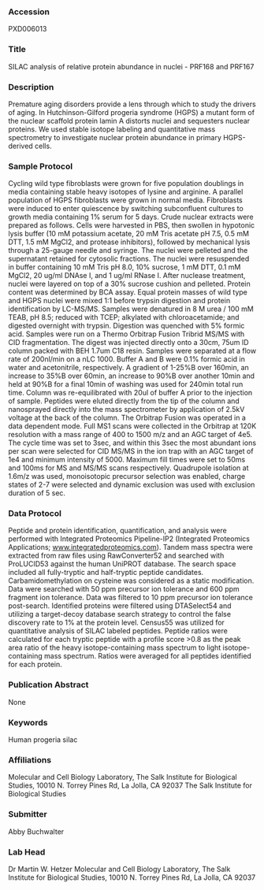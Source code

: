 ### Accession
PXD006013

### Title
SILAC analysis of relative protein abundance in nuclei - PRF168 and PRF167

### Description
Premature aging disorders provide a lens through which to study the drivers of aging. In Hutchinson-Gilford progeria syndrome (HGPS) a mutant form of the nuclear scaffold protein lamin A distorts nuclei and sequesters nuclear proteins. We used stable isotope labeling and quantitative mass spectrometry to investigate nuclear protein abundance in primary HGPS-derived cells.

### Sample Protocol
Cycling wild type fibroblasts were grown for five population doublings in media containing stable heavy isotopes of lysine and arginine. A parallel population of HGPS fibroblasts were grown in normal media. Fibroblasts were induced to enter quiescence by switching subconfluent cultures to growth media containing 1% serum for 5 days.  Crude nuclear extracts were prepared as follows. Cells were harvested in PBS, then swollen in hypotonic lysis buffer (10 mM potassium acetate, 20 mM Tris acetate pH 7.5, 0.5 mM DTT, 1.5 mM MgCl2, and protease inhibitors), followed by mechanical lysis through a 25-gauge needle and syringe. The nuclei were pelleted and the supernatant retained for cytosolic fractions. The nuclei were resuspended in buffer containing 10 mM Tris pH 8.0, 10% sucrose, 1 mM DTT, 0.1 mM MgCl2, 20 ug/ml DNAse I, and 1 ug/ml RNase I. After nuclease treatment, nuclei were layered on top of a 30% sucrose cushion and pelleted. Protein content was determined by BCA assay. Equal protein masses of wild type and HGPS nuclei were mixed 1:1 before trypsin digestion and protein identification by LC-MS/MS. Samples were denatured in 8 M urea / 100 mM TEAB, pH 8.5; reduced with TCEP; alkylated with chloroacetamide; and digested overnight with trypsin. Digestion was quenched with 5% formic acid. Samples were run on a Thermo Orbitrap Fusion Tribrid MS/MS with CID fragmentation. The digest was injected directly onto a 30cm, 75um ID column packed with BEH 1.7um C18 resin. Samples were separated at a flow rate of 200nl/min on a nLC 1000. Buffer A and B were 0.1% formic acid in water and acetonitrile, respectively. A gradient of 1-25%B over 160min, an increase to 35%B over 60min, an increase to 90%B over another 10min and held at 90%B for a final 10min of washing was used for 240min total run time. Column was re-equilibrated with 20ul of buffer A prior to the injection of sample. Peptides were eluted directly from the tip of the column and nanosprayed directly into the mass spectrometer by application of 2.5kV voltage at the back of the column. The Orbitrap Fusion was operated in a data dependent mode.  Full MS1 scans were collected in the Orbitrap at 120K resolution with a mass range of 400 to 1500 m/z and an AGC target of 4e5. The cycle time was set to 3sec, and within this 3sec the most abundant ions per scan were selected for CID MS/MS in the ion trap with an AGC target of 1e4 and minimum intensity of 5000. Maximum fill times were set to 50ms and 100ms for MS and MS/MS scans respectively. Quadrupole isolation at 1.6m/z was used, monoisotopic precursor selection was enabled, charge states of 2-7 were selected and dynamic exclusion was used with exclusion duration of 5 sec.

### Data Protocol
Peptide and protein identification, quantification, and analysis were performed with Integrated Proteomics Pipeline-IP2 (Integrated Proteomics Applications; www.integratedproteomics.com). Tandem mass spectra were extracted from raw files using RawConverter52 and searched with ProLUCID53 against the human UniPROT database. The search space included all fully-tryptic and half-tryptic peptide candidates. Carbamidomethylation on cysteine was considered as a static modification. Data were searched with 50 ppm precursor ion tolerance and 600 ppm fragment ion tolerance. Data was filtered to 10 ppm precursor ion tolerance post-search. Identified proteins were filtered using DTASelect54 and utilizing a target-decoy database search strategy to control the false discovery rate to 1% at the protein level. Census55 was utilized for quantitative analysis of SILAC labeled peptides. Peptide ratios were calculated for each tryptic peptide with a profile score >0.8 as the peak area ratio of the heavy isotope-containing mass spectrum to light isotope-containing mass spectrum. Ratios were averaged for all peptides identified for each protein.

### Publication Abstract
None

### Keywords
Human progeria silac

### Affiliations
Molecular and Cell Biology Laboratory, The Salk Institute for Biological Studies, 10010 N. Torrey Pines Rd, La Jolla, CA 92037
The Salk Institute for Biological Studies

### Submitter
Abby Buchwalter

### Lab Head
Dr Martin W. Hetzer
Molecular and Cell Biology Laboratory, The Salk Institute for Biological Studies, 10010 N. Torrey Pines Rd, La Jolla, CA 92037


